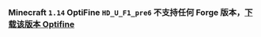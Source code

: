 ### Minecraft `1.14` OptiFine `HD_U_F1_pre6` 不支持**任何** Forge 版本，[下载该版本 Optifine](https://optifine.cn/download/preview_OptiFine_1.14_HD_U_F1_pre6.jar)



